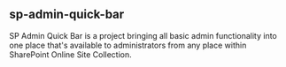 ## sp-admin-quick-bar

SP Admin Quick Bar is a project bringing all basic admin functionality into one place that's available to administrators from any place within SharePoint Online Site Collection.